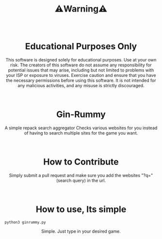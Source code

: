 <h1 align="center">⚠️Warning⚠️<p>&nbsp</p>
  Educational Purposes Only</h1>
<p align="center">This software is designed solely for educational purposes. Use at your own risk. The creators of this software do not assume any responsibility for potential issues that may arise, including but not limited to problems with your ISP or exposure to viruses. Exercise caution and ensure that you have the necessary permissions before using this software. It is not intended for any malicious activities, and any misuse is strictly discouraged.</p>

<br>

<h1 align="center">Gin-Rummy</h1>
<p align="center">A simple repack search aggregator Checks various websites for you instead of having to search multiple sites for the game you want. </p>

<br>

<h1 align="center">How to Contribute</h1>
<p align="center">Simply submit a pull request and make sure you add the websites "?q=" (search query) in the url.</p>

<br>

<h1 align="center">How to use, Its simple</h1>
<pre><code>python3 ginrummy.py</pre></code>
<p align="center">Simple. Just type in your desired game.</p>
